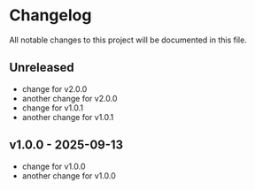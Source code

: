 # Changelog

All notable changes to this project will be documented in this file.

## Unreleased

- change for v2.0.0
- another change for v2.0.0
- change for v1.0.1
- another change for v1.0.1

## v1.0.0 - 2025-09-13

- change for v1.0.0
- another change for v1.0.0